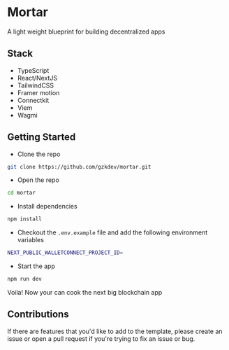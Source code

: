 # Mortar

A light weight blueprint for building decentralized apps

## Stack

- TypeScript
- React/NextJS
- TailwindCSS
- Framer motion
- Connectkit
- Viem
- Wagmi

## Getting Started

- Clone the repo

```bash
git clone https://github.com/gzkdev/mortar.git
```

- Open the repo

```bash
cd mortar
```

- Install dependencies

```bash
npm install
```

- Checkout the `.env.example` file and add the following environment variables

```bash
NEXT_PUBLIC_WALLETCONNECT_PROJECT_ID=
```

- Start the app

```bash
npm run dev
```

Voila! Now your can cook the next big blockchain app

## Contributions

If there are features that you'd like to add to the template, please create an issue or open a pull request if you're trying to fix an issue or bug.

